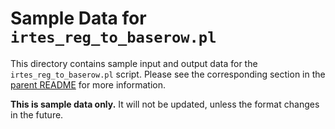 # Sample Data for `irtes_reg_to_baserow.pl`

This directory contains sample input and output data for the
`irtes_reg_to_baserow.pl` script. Please see the corresponding section in the
[parent README](../README.md) for more information.

**This is sample data only.** It will not be updated, unless the format
changes in the future.
